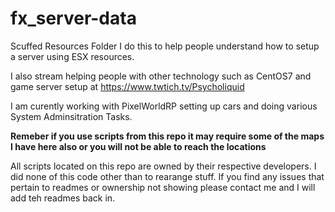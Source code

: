 # fx_server-data
Scuffed Resources Folder
I do this to help people understand how to setup a server using ESX resources.

I also stream helping people with other technology such as CentOS7 and game server setup at https://www.twtich.tv/Psycholiquid

I am curently working with PixelWorldRP setting up cars and doing various System Adminsitration Tasks.

<b>Remeber if you use scripts from this repo it may require some of the maps I have here also or you will not be able to reach the locations</b>

All scripts located on this repo are owned by their respective developers. I did none of this code other than to rearange stuff. If you find any issues that pertain to readmes or ownership not showing please contact me and I will add teh readmes back in.
